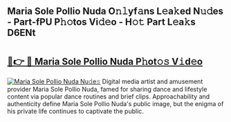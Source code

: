 ## Maria Sole Pollio Nuda O𝚗𝚕yf𝚊ns L𝚎a𝚔ed N𝚞𝚍es - Part-fPU P𝚑𝚘tos Vi𝚍𝚎o - H𝚘𝚝 Part L𝚎a𝚔s D6ENt

# <h2><a href="http://kf7l4yi.oniu.top/?m=Maria+Sole+Pollio+Nuda">🔗👉 🔴 Maria Sole Pollio Nuda P𝚑ot𝚘𝚜 V𝚒d𝚎o</a></h2>

[![Maria Sole Pollio Nuda Nu𝚍e𝚜](https://i.imgur.com/0qMVB7G.gif)](http://kf7l4yi.oniu.top/?m=Maria+Sole+Pollio+Nuda)
Digital media artist and amusement provider Maria Sole Pollio Nuda, famed for sharing dance and lifestyle content via popular dance routines and brief clips. Approachability and authenticity define Maria Sole Pollio Nuda's public image, but the enigma of his private life continues to captivate the public.  
